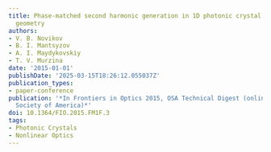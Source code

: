 ```yaml
---
title: Phase-matched second harmonic generation in 1D photonic crystal in the laue
  geometry
authors:
- V. B. Novikov
- B. I. Mantsyzov
- A. I. Maydykovskiy
- T. V. Murzina
date: '2015-01-01'
publishDate: '2025-03-15T18:26:12.055037Z'
publication_types:
- paper-conference
publication: '*In Frontiers in Optics 2015, OSA Technical Digest (online) (optical
  Society of America)*'
doi: 10.1364/FIO.2015.FM1F.3
tags:
- Photonic Crystals
- Nonlinear Optics
---
```

